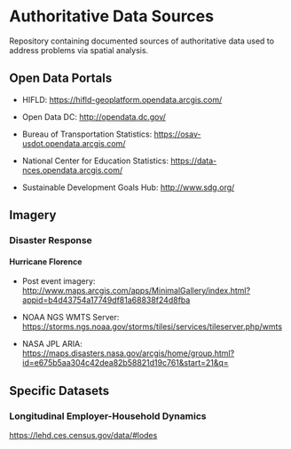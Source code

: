 # Authoritative Data Sources

Repository containing documented sources of authoritative data used to address problems via spatial analysis.


## Open Data Portals

- HIFLD: https://hifld-geoplatform.opendata.arcgis.com/

- Open Data DC: http://opendata.dc.gov/

- Bureau of Transportation Statistics: https://osav-usdot.opendata.arcgis.com/

- National Center for Education Statistics: https://data-nces.opendata.arcgis.com/

- Sustainable Development Goals Hub: http://www.sdg.org/

## Imagery

### Disaster Response

#### Hurricane Florence

- Post event imagery: http://www.maps.arcgis.com/apps/MinimalGallery/index.html?appid=b4d43754a17749df81a68838f24d8fba

- NOAA NGS WMTS Server: https://storms.ngs.noaa.gov/storms/tilesi/services/tileserver.php/wmts

- NASA JPL ARIA: https://maps.disasters.nasa.gov/arcgis/home/group.html?id=e675b5aa304c42dea82b58821d19c761&start=21&q=

## Specific Datasets

### Longitudinal Employer-Household Dynamics

https://lehd.ces.census.gov/data/#lodes
